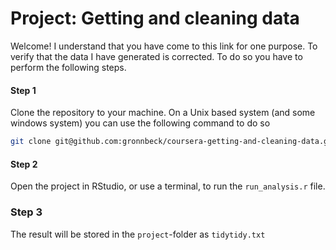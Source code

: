 # Project: Getting and cleaning data 

Welcome! I understand that you have come to this link for one purpose.
To verify that the data I have generated is corrected.
To do so you have to perform the following steps.

#### Step 1 
Clone the repository to your machine. On a Unix based system (and some windows system) you can use the following command to do so
```sh
git clone git@github.com:gronnbeck/coursera-getting-and-cleaning-data.git
```

#### Step 2
Open the project in RStudio, or use a terminal, to run the ``run_analysis.r`` file. 

### Step 3 
The result will be stored in the ``project``-folder as ``tidytidy.txt``
 
